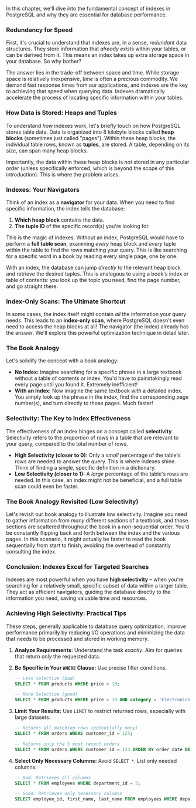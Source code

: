 In this chapter, we'll dive into the fundamental concept of indexes in PostgreSQL and why they are essential for database performance.

### Redundancy for Speed

First, it's crucial to understand that indexes are, in a sense, _redundant_ data structures. They store information that _already exists_ within your tables, or can be derived from it. This means an index takes up extra storage space in your database. So why bother?

The answer lies in the trade-off between space and time. While storage space is relatively inexpensive, _time_ is often a precious commodity. We demand fast response times from our applications, and indexes are the key to achieving that speed when querying data. Indexes dramatically accelerate the process of locating specific information within your tables.

### How Data is Stored: Heaps and Tuples

To understand _how_ indexes work, let's briefly touch on how PostgreSQL stores table data. Data is organized into 8 kilobyte blocks called **heap blocks** (sometimes just called "pages"). Within these heap blocks, the individual table rows, known as **tuples**, are stored. A table, depending on its size, can span many heap blocks.

Importantly, the data within these heap blocks is _not_ stored in any particular order (unless specifically enforced, which is beyond the scope of this introduction). This is where the problem arises.

### Indexes: Your Navigators

Think of an index as a **navigator** for your data. When you need to find specific information, the index tells the database:

1.  **Which heap block** contains the data.
2.  **The tuple ID** of the specific record(s) you're looking for.

This is the magic of indexes. Without an index, PostgreSQL would have to perform a **full table scan**, examining _every_ heap block and _every_ tuple within the table to find the rows matching your query. This is like searching for a specific word in a book by reading every single page, one by one.

With an index, the database can jump _directly_ to the relevant heap block and retrieve the desired tuples. This is analogous to using a book's index or table of contents: you look up the topic you need, find the page number, and go straight there.

### Index-Only Scans: The Ultimate Shortcut

In some cases, the index itself might contain _all_ the information your query needs. This leads to an **index-only scan**, where PostgreSQL doesn't even need to access the heap blocks at all! The navigator (the index) already has the answer. We'll explore this powerful optimization technique in detail later.

### The Book Analogy

Let's solidify the concept with a book analogy:

- **No Index:** Imagine searching for a specific phrase in a large textbook without a table of contents or index. You'd have to painstakingly read every page until you found it. Extremely inefficient!
- **With an Index:** Now imagine the same textbook _with_ a detailed index. You simply look up the phrase in the index, find the corresponding page number(s), and turn directly to those pages. Much faster!

### Selectivity: The Key to Index Effectiveness

The effectiveness of an index hinges on a concept called **selectivity**. Selectivity refers to the _proportion_ of rows in a table that are relevant to your query, compared to the total number of rows.

- **High Selectivity (closer to 0):** Only a _small_ percentage of the table's rows are needed to answer the query. This is where indexes shine. Think of finding a single, specific definition in a dictionary.
- **Low Selectivity (closer to 1):** A _large_ percentage of the table's rows are needed. In this case, an index might not be beneficial, and a full table scan could even be faster.

### The Book Analogy Revisited (Low Selectivity)

Let's revisit our book analogy to illustrate low selectivity. Imagine you need to gather information from _many_ different sections of a textbook, and those sections are scattered throughout the book in a non-sequential order. You'd be constantly flipping back and forth between the index and the various pages. In this scenario, it might actually be faster to read the book sequentially from start to finish, avoiding the overhead of constantly consulting the index.

### Conclusion: Indexes Excel for Targeted Searches

Indexes are most powerful when you have **high selectivity** – when you're searching for a relatively small, specific subset of data within a larger table. They act as efficient navigators, guiding the database directly to the information you need, saving valuable time and resources.

### Achieving High Selectivity: Practical Tips

These steps, generally applicable to database query optimization, improve performance primarily by reducing I/O operations and minimizing the data that needs to be processed and stored in working memory.

1.  **Analyze Requirements:** Understand the task *exactly*. Aim for queries that return *only* the requested data.

2.  **Be Specific in Your `WHERE` Clause:** Use precise filter conditions.
    ```sql
    -- Less Selective (bad)
    SELECT * FROM products WHERE price > 10;

    -- More Selective (good)
    SELECT * FROM products WHERE price > 10 AND category = 'Electronics' AND in_stock = TRUE;
    ```

3.  **Limit Your Results:** Use `LIMIT` to restrict returned rows, especially with large datasets.
    ```sql
    -- Returns all matching rows (potentially many)
    SELECT * FROM orders WHERE customer_id = 123;

    -- Returns only the 5 most recent orders
    SELECT * FROM orders WHERE customer_id = 123 ORDER BY order_date DESC LIMIT 5;
    ```

4. **Select Only Necessary Columns:** Avoid `SELECT *`. List only needed columns.
    ```sql
    -- Bad: Retrieves all columns
    SELECT * FROM employees WHERE department_id = 5;

    -- Good: Retrieves only necessary columns
    SELECT employee_id, first_name, last_name FROM employees WHERE department_id = 5;
    ```